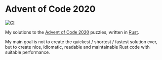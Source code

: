 # Advent of Code 2020

[![CI](https://github.com/zargony/advent-of-code-2020/workflows/CI/badge.svg)](https://github.com/zargony/advent-of-code-2020/actions)

My solutions to the [Advent of Code 2020](http://adventofcode.com/2020) puzzles, written in [Rust](http://rust-lang.org).

My main goal is not to create the quickest / shortest / fastest solution ever, but to create nice, idiomatic, readable and maintainable Rust code with suitable performance.
